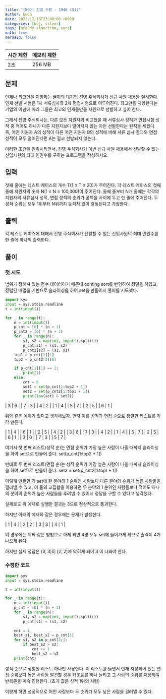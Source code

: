 ```yaml
---
title: "[BOJ] 신입 사원 - 1946 (S1)"
author: kwon
date: 2022-12-13T23:00:00 +0900
categories: [boj, silver]
tags: [greedy algorithm, sort]
math: true
mermaid: false
---
```


| 시간 제한 | 메모리 제한 |
| --- | --- |
| 2초 | 256 MB |

## 문제

언제나 최고만을 지향하는 굴지의 대기업 진영 주식회사가 신규 사원 채용을 실시한다. 인재 선발 시험은 1차 서류심사와 2차 면접시험으로 이루어진다. 최고만을 지향한다는 기업의 이념에 따라 그들은 최고의 인재들만을 사원으로 선발하고 싶어 한다.

그래서 진영 주식회사는, 다른 모든 지원자와 비교했을 때 서류심사 성적과 면접시험 성적 중 적어도 하나가 다른 지원자보다 떨어지지 않는 자만 선발한다는 원칙을 세웠다. 즉, 어떤 지원자 A의 성적이 다른 어떤 지원자 B의 성적에 비해 서류 심사 결과와 면접 성적이 모두 떨어진다면 A는 결코 선발되지 않는다.

이러한 조건을 만족시키면서, 진영 주식회사가 이번 신규 사원 채용에서 선발할 수 있는 신입사원의 최대 인원수를 구하는 프로그램을 작성하시오.

## 입력

첫째 줄에는 테스트 케이스의 개수 T(1 ≤ T ≤ 20)가 주어진다. 각 테스트 케이스의 첫째 줄에 지원자의 숫자 N(1 ≤ N ≤ 100,000)이 주어진다. 둘째 줄부터 N개 줄에는 각각의 지원자의 서류심사 성적, 면접 성적의 순위가 공백을 사이에 두고 한 줄에 주어진다. 두 성적 순위는 모두 1위부터 N위까지 동석차 없이 결정된다고 가정한다.

## 출력

각 테스트 케이스에 대해서 진영 주식회사가 선발할 수 있는 신입사원의 최대 인원수를 한 줄에 하나씩 출력한다.

## 풀이

### 첫 시도

범위가 정해져 있는 정수 데이터이기 때문에 conting sort를 변형하여 정렬을 하였고, 정렬된 배열을 기반으로 슬라이싱을 하여 set을 만들어서 풀이를 시도했다.

```python
import sys
input = sys.stdin.readline
t = int(input())

for _ in range(t):
    n = int(input())
    p_cnt = [0] * (n + 1)
    p_cnt2 = [0] * (n + 1)
    for _ in range(n):
        s1, s2 = map(int, input().split())
        p_cnt[s1] = (s1, s2)
        p_cnt2[s2] = (s1, s2)
    top1 = p_cnt[1][1]
    top2 = p_cnt2[1][0]

    if p_cnt[1][1] == 1:
        print(1)
    else:
        cnt = 0
        set1 = set(p_cnt[1:top2 + 1])
        set2 = set(p_cnt2[1:top1 + 1])
        print(len(set1 & set2))
```

| 3 | 6 |
| 7 | 3 |
| 4 | 2 |
| 1 | 4 |
| 5 | 7 |
| 2 | 5 |
| 6 | 1 |

위와 같은 예제가 있다고 생각해보자. 먼저 이를 성적과 면접 순으로 정렬한 리스트를 각각 만든다.

| 1 | 4 |  | 6 | 1 |
| 2 | 5 |  | 4 | 2 |
| 3 | 6 |  | 7 | 3 |
| 4 | 2 |  | 1 | 4 |
| 5 | 7 |  | 2 | 5 |
| 6 | 1 |  | 3 | 6 |
| 7 | 3 |  | 5 | 7 |

여기서 첫 번째 리스트(성적 순)는 면접 순위가 가장 높은 사람이 나올 때까지 슬라이싱을 하여 set으로 만들어 준다. set(p_cnt[1:top2 + 1])

반대로 두 번째 리스트(면접 순)는 성적  순위가 가장 높은 사람이 나올 때까지 슬라이싱을 하여 set으로 만들어 준다. set2 = set(p_cnt2[1:top1 + 1])

이렇게 만들면 각 set에 한 분야의 1 순위인 사람보다 다른 분야의 순위가 높은 사람들을 걸러낼 수 있고, 이 둘의 교집합을 이용하면 두 분야의 1 순위인 사람들보다 적어도 하나의 분야의 순위가 높은 사람들을 추려낼 수 있어서 정답을 구할 수 있다고 생각했다.

실제로도 위 예제로 실행한 결과는 3으로 정상적으로 통과한다.

하지만 아래의 예제와 같은 경우에는 문제가 발생한다.

| 1 | 4 |
| 2 | 2 |
| 3 | 3 |
| 4 | 1 |

이 경우에는 위와 같은 방법으로 하게 되면 4명 모두 set에 들어가게 되므로 출력이 4가 나오게 된다.

하지만 실제 정답은 (3, 3)이 (2, 2)에 막히게 되어 3 이 나와야 한다.

### 수정한 코드

```python
import sys
input = sys.stdin.readline

t = int(input())

for _ in range(t):
    n = int(input())
    p_cnt = [0] * (n + 1)
    for _ in range(n):
        s1, s2 = map(int, input().split())
        p_cnt[s1] = (s1, s2)
    
    cnt = 1
    best_s1, best_s2 = p_cnt[1]
    for s1, s2 in p_cnt[2:]:
        if best_s2 > s2:
            cnt += 1
            best_s2 = s2
    print(cnt)
```

성적 순으로 정렬한 리스트 하나만 사용한다. 이 리스트를 돌면서 현재 저장되어 있는 면접 순위보다 높은 사람을 발견할 경우 카운트를 하나 늘리고 그 사람의 순위를 저장하여 반복문을 계속 진행한다. (초기 값은 성적 1위의 사람)

이렇게 하면 성공적으로 어떤 사람보다 두 순위가 모두 낮은 사람을 걸러낼 수 있다.
